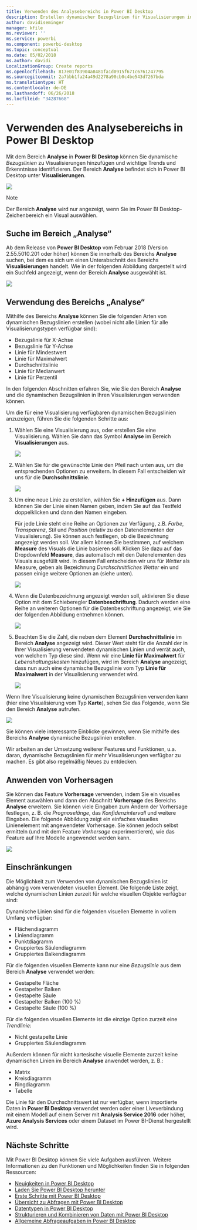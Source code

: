 ```yaml
---
title: Verwenden des Analysebereichs in Power BI Desktop
description: Erstellen dynamischer Bezugslinien für Visualisierungen in Power BI Desktop
author: davidiseminger
manager: kfile
ms.reviewer: ''
ms.service: powerbi
ms.component: powerbi-desktop
ms.topic: conceptual
ms.date: 05/02/2018
ms.author: davidi
LocalizationGroup: Create reports
ms.openlocfilehash: 817e01f83904a8481fa1d0915f671c6761247795
ms.sourcegitcommit: 2a7bbb1fa24a49d2278a90cb0c4be543d7267bda
ms.translationtype: HT
ms.contentlocale: de-DE
ms.lasthandoff: 06/26/2018
ms.locfileid: "34287668"
---
```

# <a name="using-the-analytics-pane-in-power-bi-desktop"></a>Verwenden des Analysebereichs in Power BI Desktop
Mit dem Bereich **Analyse** in **Power BI Desktop** können Sie dynamische *Bezugslinien* zu Visualisierungen hinzufügen und wichtige Trends und Erkenntnisse identifizieren. Der Bereich **Analyse** befindet sich in Power BI Desktop unter **Visualisierungen**.

![](media/desktop-analytics-pane/analytics-pane_1.png)

> [!NOTE]
> Der Bereich **Analyse** wird nur angezeigt, wenn Sie im Power BI Desktop-Zeichenbereich ein Visual auswählen.

## <a name="search-within-the-analytics-pane"></a>Suche im Bereich „Analyse“
Ab dem Release von **Power BI Desktop** vom Februar 2018 (Version 2.55.5010.201 oder höher) können Sie innerhalb des Bereichs **Analyse** suchen, bei dem es sich um einen Unterabschnitt des Bereichs **Visualisierungen** handelt. Wie in der folgenden Abbildung dargestellt wird ein Suchfeld angezeigt, wenn der Bereich **Analyse** ausgewählt ist.

![](media/desktop-analytics-pane/analytics-pane_1b.png)

## <a name="using-the-analytics-pane"></a>Verwendung des Bereichs „Analyse“
Mithilfe des Bereichs **Analyse** können Sie die folgenden Arten von dynamischen Bezugslinien erstellen (wobei nicht alle Linien für alle Visualisierungstypen verfügbar sind):

* Bezugslinie für X-Achse
* Bezugslinie für Y-Achse
* Linie für Mindestwert
* Linie für Maximalwert
* Durchschnittslinie
* Linie für Medianwert
* Linie für Perzentil

In den folgenden Abschnitten erfahren Sie, wie Sie den Bereich **Analyse** und die dynamischen Bezugslinien in Ihren Visualisierungen verwenden können.

Um die für eine Visualisierung verfügbaren dynamischen Bezugslinien anzuzeigen, führen Sie die folgenden Schritte aus:

1. Wählen Sie eine Visualisierung aus, oder erstellen Sie eine Visualisierung. Wählen Sie dann das Symbol **Analyse** im Bereich **Visualisierungen** aus.
   
   ![](media/desktop-analytics-pane/analytics-pane_2.png)
2. Wählen Sie für die gewünschte Linie den Pfeil nach unten aus, um die entsprechenden Optionen zu erweitern. In diesem Fall entscheiden wir uns für die **Durchschnittslinie**.
   
   ![](media/desktop-analytics-pane/analytics-pane_3.png)
3. Um eine neue Linie zu erstellen, wählen Sie **+ Hinzufügen** aus. Dann können Sie der Linie einen Namen geben, indem Sie auf das Textfeld doppelklicken und dann den Namen eingeben.
   
   Für jede Linie steht eine Reihe an Optionen zur Verfügung, z.B. *Farbe*, *Transparenz*, *Stil* und *Position* (relativ zu den Datenelementen der Visualisierung). Sie können auch festlegen, ob die Bezeichnung angezeigt werden soll. Vor allem können Sie bestimmen, auf welchem **Measure** des Visuals die Linie basieren soll. Klicken Sie dazu auf das Dropdownfeld **Measure**, das automatisch mit den Datenelementen des Visuals ausgefüllt wird. In diesem Fall entscheiden wir uns für *Wetter* als Measure, geben als Bezeichnung *Durchschnittliches Wetter* ein und passen einige weitere Optionen an (siehe unten).
   
   ![](media/desktop-analytics-pane/analytics-pane_4.png)
4. Wenn die Datenbezeichnung angezeigt werden soll, aktivieren Sie diese Option mit dem Schieberegler **Datenbeschriftung**. Dadurch werden eine Reihe an weiteren Optionen für die Datenbeschriftung angezeigt, wie Sie der folgenden Abbildung entnehmen können.
   
   ![](media/desktop-analytics-pane/analytics-pane_5.png)
5. Beachten Sie die Zahl, die neben dem Element **Durchschnittslinie** im Bereich **Analyse** angezeigt wird. Dieser Wert steht für die Anzahl der in Ihrer Visualisierung verwendeten dynamischen Linien und verrät auch, von welchem Typ diese sind. Wenn wir eine **Linie für Maximalwert** für *Lebenshaltungskosten* hinzufügen, wird im Bereich **Analyse** angezeigt, dass nun auch eine dynamische Bezugslinie vom Typ **Linie für Maximalwert** in der Visualisierung verwendet wird.
   
   ![](media/desktop-analytics-pane/analytics-pane_6.png)

Wenn Ihre Visualisierung keine dynamischen Bezugslinien verwenden kann (hier eine Visualisierung vom Typ **Karte**), sehen Sie das Folgende, wenn Sie den Bereich **Analyse** aufrufen.

![](media/desktop-analytics-pane/analytics-pane_7.png)

Sie können viele interessante Einblicke gewinnen, wenn Sie mithilfe des Bereichs **Analyse** dynamische Bezugslinien erstellen.

Wir arbeiten an der Umsetzung weiterer Features und Funktionen, u.a. daran, dynamische Bezugslinien für mehr Visualisierungen verfügbar zu machen. Es gibt also regelmäßig Neues zu entdecken.

## <a name="apply-forecasting"></a>Anwenden von Vorhersagen
Sie können das Feature **Vorhersage** verwenden, indem Sie ein visuelles Element auswählen und dann den Abschnitt **Vorhersage** des Bereichs **Analyse** erweitern. Sie können viele Eingaben zum Ändern der Vorhersage festlegen, z. B. die *Prognoselänge*, das *Konfidenzintervall* und weitere Eingaben. Die folgende Abbildung zeigt ein einfaches visuelles Linienelement mit angewendeter Vorhersage. Sie können jedoch selbst ermitteln (und mit dem Feature *Vorhersage* experimentieren), wie das Feature auf Ihre Modelle angewendet werden kann.

![](media/desktop-analytics-pane/analytics-pane_8.png)

## <a name="limitations"></a>Einschränkungen
Die Möglichkeit zum Verwenden von dynamischen Bezugslinien ist abhängig vom verwendeten visuellen Element. Die folgende Liste zeigt, welche dynamischen Linien zurzeit für welche visuellen Objekte verfügbar sind:

Dynamische Linien sind für die folgenden visuellen Elemente in vollem Umfang verfügbar:

* Flächendiagramm
* Liniendiagramm
* Punktdiagramm
* Gruppiertes Säulendiagramm
* Gruppiertes Balkendiagramm

Für die folgenden visuellen Elemente kann nur eine *Bezugslinie* aus dem Bereich **Analyse** verwendet werden:

* Gestapelte Fläche
* Gestapelter Balken
* Gestapelte Säule
* Gestapelter Balken (100 %)
* Gestapelte Säule (100 %)

Für die folgenden visuellen Elemente ist die einzige Option zurzeit eine *Trendlinie*:

* Nicht gestapelte Linie
* Gruppiertes Säulendiagramm

Außerdem können für nicht kartesische visuelle Elemente zurzeit keine dynamischen Linien im Bereich **Analyse** anwendet werden, z. B.:

* Matrix
* Kreisdiagramm
* Ringdiagramm
* Tabelle

Die Linie für den Durchschnittswert ist nur verfügbar, wenn importierte Daten in **Power BI Desktop** verwendet werden oder einer Liveverbindung mit einem Modell auf einem Server mit **Analysis Service 2016** oder höher, **Azure Analysis Services** oder einem Dataset im Power BI-Dienst hergestellt wird. 

## <a name="next-steps"></a>Nächste Schritte
Mit Power BI Desktop können Sie viele Aufgaben ausführen. Weitere Informationen zu den Funktionen und Möglichkeiten finden Sie in folgenden Ressourcen:

* [Neuigkeiten in Power BI Desktop](desktop-latest-update.md)
* [Laden Sie Power BI Desktop herunter](desktop-get-the-desktop.md)
* [Erste Schritte mit Power BI Desktop](desktop-getting-started.md)
* [Übersicht zu Abfragen mit Power BI Desktop](desktop-query-overview.md)
* [Datentypen in Power BI Desktop](desktop-data-types.md)
* [Strukturieren und Kombinieren von Daten mit Power BI Desktop](desktop-shape-and-combine-data.md)
* [Allgemeine Abfrageaufgaben in Power BI Desktop](desktop-common-query-tasks.md)    

